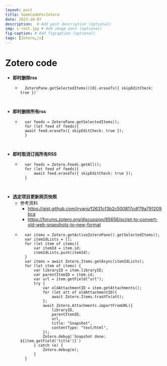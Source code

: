 ```yaml
---
layout: post
title: SomeCodeForZotero
date: 2023-10-07
description:  # Add post description (optional)
img: i-rest.jpg # Add image post (optional)
fig-caption: # Add figcaption (optional)
tags: [Zotero,js]
---
```


# Zotero code

- **即时删除rss**
    - ```
        ZoteroPane.getSelectedItems()[0].eraseTx({ skipEditCheck: true })`
    ```


- **即时删除所有rss**
    - ```
        var feeds = ZoteroPane.getSelectedItems();
        for (let feed of feeds){
        await feed.eraseTx({ skipEditCheck: true });
        }
    ```


- **即时取消订阅所有RSS**
    - ```
        var feeds = Zotero.Feeds.getAll();
        for (let feed of feeds){
            await feed.eraseTx({ skipEditCheck: true });
        }
    ```
    

- **选定项目更新网页快照**
    - 参考资料
        - https://gist.github.com/jryans/f2631cf3b2c500817cdf79a791209bca
        - https://forums.zotero.org/discussion/85656/script-to-convert-old-web-snapshots-to-new-format
    - ```
        var items = Zotero.getActiveZoteroPane().getSelectedItems();
        var itemIdLists = [];
        for (let item of items){
            var itemId = item.id;
            itemIdLists.push(itemId);
        }
        var items = await Zotero.Items.getAsync(itemIdLists);
        for (let item of items) {
            var libraryID = item.libraryID;
            var parentItemID = item.id;
            var url = item.getField("url");
            try {
                var oldAttachmentID = item.getAttachments();
                for (let att of oldAttachmentID){
                    await Zotero.Items.trashTx(att); 
                };
                await Zotero.Attachments.importFromURL({
                    libraryID,
                    parentItemID,
                    url,
                    title: "Snapshot",
                    contentType: "text/html",
                });
                Zotero.debug(`Snapshot done: ${item.getField('title')}`)
            } catch (e) {
                Zotero.debug(e);
            }
        }
    ```








